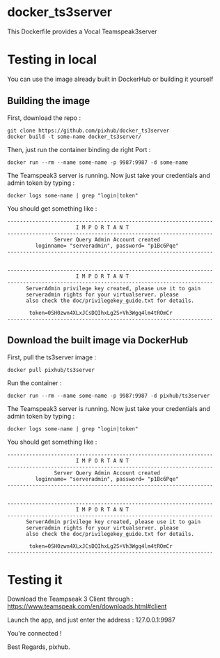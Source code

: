# docker_ts3server

This Dockerfile provides a Vocal Teamspeak3server

# Testing in local

You can use the image already built in DockerHub or building it yourself

## Building the image

First, download the repo :
```
git clone https://github.com/pixhub/docker_ts3server
docker build -t some-name docker_ts3server/
```

Then, just run the container binding de right Port :
```
docker run --rm --name some-name -p 9987:9987 -d some-name
```

The Teamspeak3 server is running. Now just take your credentials and admin token by typing :
```
docker logs some-name | grep "login|token"
```

You should get something like :
```
------------------------------------------------------------------
                      I M P O R T A N T                           
------------------------------------------------------------------
               Server Query Admin Account created                 
         loginname= "serveradmin", password= "p1Bc6Pqe"
------------------------------------------------------------------


------------------------------------------------------------------
                      I M P O R T A N T                           
------------------------------------------------------------------
      ServerAdmin privilege key created, please use it to gain 
      serveradmin rights for your virtualserver. please
      also check the doc/privilegekey_guide.txt for details.

       token=0SH0zwn4XLxJCsDQIhxLg2S+Vh3Wgq4lm4tROmCr
------------------------------------------------------------------
```

## Download the built image via DockerHub

First, pull the ts3server image :
```
docker pull pixhub/ts3server
```

Run the container :
```
docker run --rm --name some-name -p 9987:9987 -d pixhub/ts3server
```

The Teamspeak3 server is running. Now just take your credentials and admin token by typing :
```
docker logs some-name | grep "login|token"
```

You should get something like :
```
------------------------------------------------------------------
                      I M P O R T A N T                           
------------------------------------------------------------------
               Server Query Admin Account created                 
         loginname= "serveradmin", password= "p1Bc6Pqe"
------------------------------------------------------------------


------------------------------------------------------------------
                      I M P O R T A N T                           
------------------------------------------------------------------
      ServerAdmin privilege key created, please use it to gain 
      serveradmin rights for your virtualserver. please
      also check the doc/privilegekey_guide.txt for details.

       token=0SH0zwn4XLxJCsDQIhxLg2S+Vh3Wgq4lm4tROmCr
------------------------------------------------------------------
```

# Testing it

Download the Teampseak 3 Client through : https://www.teamspeak.com/en/downloads.html#client

Launch the app, and just enter the address : 127.0.0.1:9987

You're connected ! 

Best Regards,
pixhub.
